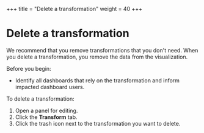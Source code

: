 +++
title = "Delete a transformation"
weight = 40
+++

# Delete a transformation

We recommend that you remove transformations that you don't need. When you delete a transformation, you remove the data from the visualization.

Before you begin:

- Identify all dashboards that rely on the transformation and inform impacted dashboard users.

To delete a transformation:

1. Open a panel for editing.
1. Click the **Transform** tab.
1. Click the trash icon next to the transformation you want to delete.

